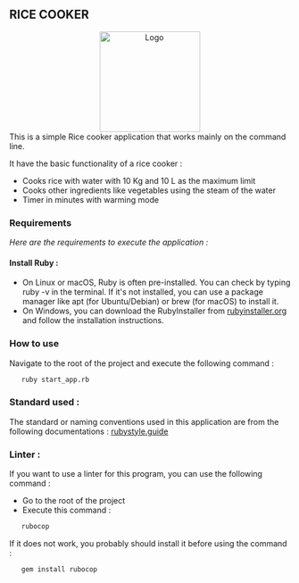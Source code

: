 ## RICE COOKER 

<div align="center">
    <img src="https://cdn-icons-png.flaticon.com/256/4152/4152586.png" alt="Logo" width="180" height="180">
</div>
This is a simple Rice cooker application that works mainly on the command line.


It have the basic functionality of a rice cooker :
* Cooks rice with water with 10 Kg and 10 L as the maximum limit
* Cooks other ingredients like vegetables using the steam of the water
* Timer in minutes with warming mode

### Requirements
_Here are the requirements to execute the application :_

#### Install Ruby :
* On Linux or macOS, Ruby is often pre-installed. You can check by typing ruby -v in the terminal. If it's not installed, you can use a package manager like apt (for Ubuntu/Debian) or brew (for macOS) to install it.
* On Windows, you can download the RubyInstaller from [rubyinstaller.org](https://rubyinstaller.org/downloads/) and follow the installation instructions.

### How to use
Navigate to the root of the project and execute the following command :
```sh
   ruby start_app.rb
```

### Standard used :
The standard or naming conventions used in this application are from the following documentations :
[rubystyle.guide](https://rubystyle.guide/)


### Linter :
If you want to use a linter for this program, you can use the following command :
- Go to the root of the project
- Execute this command :
```sh
   rubocop
```

If it does not work, you probably should install it before using the command :
```sh
   gem install rubocop
```
